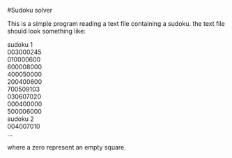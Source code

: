 #Sudoku solver

This is a simple program reading a text file containing a sudoku.
the text file should look something like:

sudoku 1 <br>
003000245 <br>
010000600 <br>
600008000 <br>
400050000 <br>
200400600 <br>
700509103 <br>
030607020 <br>
000400000 <br>
500006000 <br>
sudoku 2 <br>
004007010<br>
...


where a zero represent an empty square.
